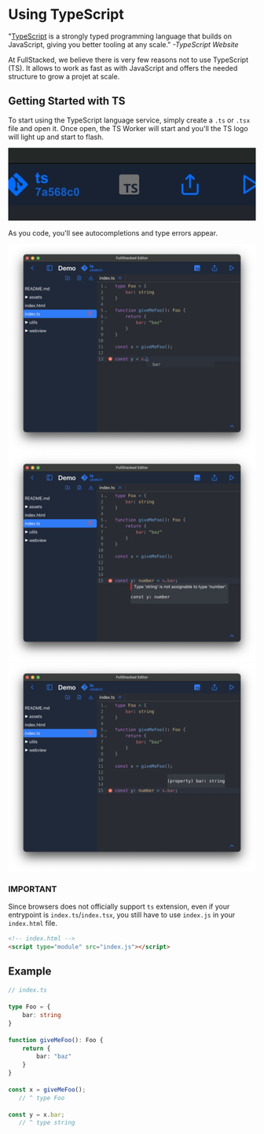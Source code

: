 # Using TypeScript

"[TypeScript](https://www.typescriptlang.org) is a strongly typed programming language that builds on JavaScript,
giving you better tooling at any scale." *-TypeScript Website*

At FullStacked, we believe there is very few reasons not to use TypeScript (TS).
It allows to work as fast as with JavaScript and offers the needed structure
to grow a projet at scale.

## Getting Started with TS

To start using the TypeScript language service, simply create a `.ts` or `.tsx` file and open it.
Once open, the TS Worker will start and you'll the TS logo will light up and start to flash.

![TS Icon Anim](/images/typescript/ts-icon-anim.gif)

As you code, you'll see autocompletions and type errors appear.

![TS Icon Anim](/images/typescript/completion.png)
![TS Icon Anim](/images/typescript/error.png)
![TS Icon Anim](/images/typescript/property.png)

### IMPORTANT

Since browsers does not officially support `ts` extension, even if your entrypoint is `index.ts`/`index.tsx`,
you still have to use `index.js` in your `index.html` file.

```html
<!-- index.html -->
<script type="module" src="index.js"></script>
```

## Example

```ts
// index.ts

type Foo = {
    bar: string
}

function giveMeFoo(): Foo {
    return {
        bar: "baz"
    }
}

const x = giveMeFoo();
   // ^ type Foo

const y = x.bar;
   // ^ type string

```